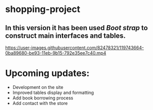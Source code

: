 # shopping-project

## In this version it has been used  ***Boot strap*** to construct main interfaces and tables.


https://user-images.githubusercontent.com/82478321/119743664-0ba89680-be93-11eb-9b15-792e35ee7c40.mp4

# Upcoming updates:
*  Development on the site
*  Improved tables display and formatting
*  Add book borrowing process
* Add contact with the store
